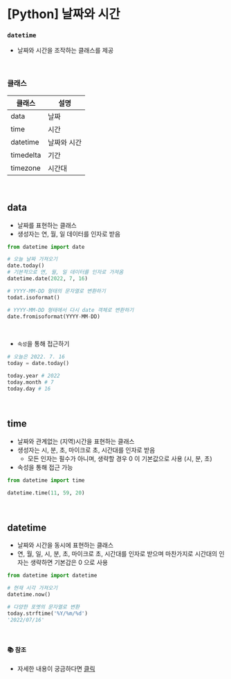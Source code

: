 # [Python] 날짜와 시간

### **`datetime`**

- 날짜와 시간을 조작하는 클래스를 제공

<br />

### **클래스**

| 클래스    | 설명        |
| --------- | ----------- |
| data      | 날짜        |
| time      | 시간        |
| datetime  | 날짜와 시간 |
| timedelta | 기간        |
| timezone  | 시간대      |

<br />

## **data**

- 날짜를 표현하는 클래스
- 생성자는 연, 월, 일 데이터를 인자로 받음

```python
from datetime import date

# 오늘 날짜 가져오기
date.today()
# 기본적으로 연, 월, 일 데이터를 인자로 가져옴
datetime.date(2022, 7, 16)

# YYYY-MM-DD 형태의 문자열로 변환하기
todat.isoformat()

# YYYY-MM-DD 형태에서 다시 date 객체로 변환하기
date.fromisoformat(YYYY-MM-DD)
```

<br />

- `속성`을 통해 접근하기

```python
# 오늘은 2022. 7. 16
today = date.today()

today.year # 2022
today.month # 7
today.day # 16
```

<br />

## **time**

- 날짜와 관계없는 (지역)시간을 표현하는 클래스
- 생성자는 시, 분, 초, 마이크로 초, 시간대를 인자로 받음
  - 모든 인자는 필수가 아니며, 생략할 경우 0 이 기본값으로 사용 (시, 분, 초)
- 속성을 통해 접근 가능

```python
from datetime import time

datetime.time(11, 59, 20)
```

<br />

## **datetime**

- 날짜와 시간을 동시에 표현하는 클래스
- 연, 월, 일, 시, 분, 초, 마이크로 초, 시간대를 인자로 받으며 마찬가지로 시간대의 인자는 생략하면 기본갑은 0 으로 사용

```python
from datetime import datetime

# 현재 시각 가져오기
datetime.now()

# 다양한 포멧의 문자열로 변환
today.strftime('%Y/%m/%d')
'2022/07/16'
```

<br />

#### 📚 참조

- 자세한 내용이 궁금하다면 [클릭](https://docs.python.org/ko/3/library/datetime.html)
